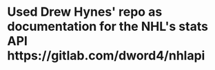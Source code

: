 <h1>Used Drew Hynes' repo as documentation for the NHL's stats API
https://gitlab.com/dword4/nhlapi
</h1>
